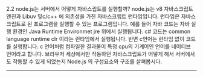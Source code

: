 2.2 node.js는 서버에서 어떻게 자바스립트를 실행할까?
node.js는 v8 자바스크립트 엔진과 Libuv 및c/c++ 에 의존성을 가진 자바스크립트 런타임입니다.
런타임은 자바스크립트로 된 프로그램을 실행할 수 있는 프로그램입니다.
예를 들어 자바 코드는 자바 실행 환경인 Java Runtime Environmet jre 위에서 실행됩니다.
c# 코드는 common language runtime clr 이라는 런타임에서 실행됩니다.
반면 c언어는 런타임 없이 코드를 실행합니다. c 언어처럼 컴파일한 결과물이 특정 cpu의 기계어인 언어를 네이티브 언어라고 합니다.
브라우저 세상에서만 작동하던 자바스크립트가 어떻게 해서 서버에서도 작동할 수 있게 되었는지 Node.js 의 구성요소와 구조를 살펴봅시다.

---

